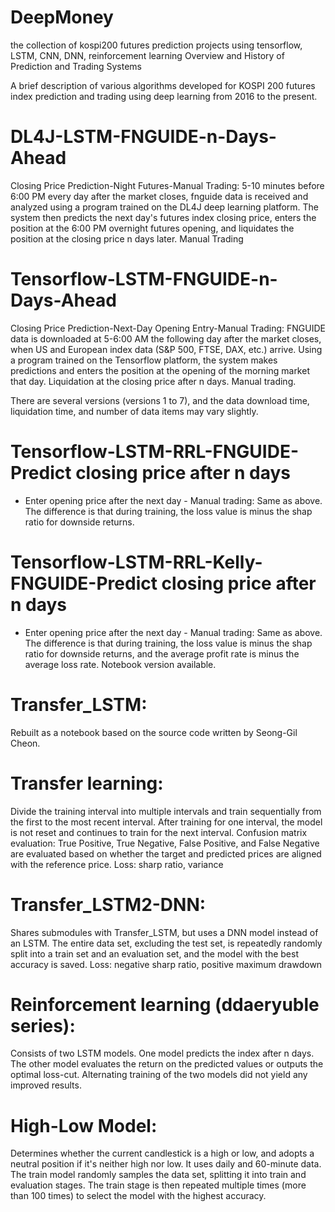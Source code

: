 # DeepMoney
the collection of kospi200 futures prediction projects using tensorflow, LSTM, CNN, DNN, reinforcement learning
Overview and History of Prediction and Trading Systems

A brief description of various algorithms developed for KOSPI 200 futures index prediction and trading using deep learning from 2016 to the present.

# DL4J-LSTM-FNGUIDE-n-Days-Ahead
Closing Price Prediction-Night Futures-Manual Trading: 5-10 minutes before 6:00 PM every day after the market closes, fnguide data is received and analyzed using a program trained on the DL4J deep learning platform. The system then predicts the next day's futures index closing price, enters the position at the 6:00 PM overnight futures opening, and liquidates the position at the closing price n days later. Manual Trading

# Tensorflow-LSTM-FNGUIDE-n-Days-Ahead
Closing Price Prediction-Next-Day Opening Entry-Manual Trading: FNGUIDE data is downloaded at 5-6:00 AM the following day after the market closes, when US and European index data (S&P 500, FTSE, DAX, etc.) arrive. Using a program trained on the Tensorflow platform, the system makes predictions and enters the position at the opening of the morning market that day. Liquidation at the closing price after n days. Manual trading.

There are several versions (versions 1 to 7), and the data download time, liquidation time, and number of data items may vary slightly.

# Tensorflow-LSTM-RRL-FNGUIDE-Predict closing price after n days
- Enter opening price after the next day - Manual trading: Same as above. The difference is that during training, the loss value is minus the shap ratio for downside returns.

# Tensorflow-LSTM-RRL-Kelly-FNGUIDE-Predict closing price after n days
- Enter opening price after the next day - Manual trading: Same as above. The difference is that during training, the loss value is minus the shap ratio for downside returns, and the average profit rate is minus the average loss rate. Notebook version available.

# Transfer_LSTM: 
Rebuilt as a notebook based on the source code written by Seong-Gil Cheon.

# Transfer learning:
Divide the training interval into multiple intervals and train sequentially from the first to the most recent interval. After training for one interval, the model is not reset and continues to train for the next interval.
Confusion matrix evaluation: True Positive, True Negative, False Positive, and False Negative are evaluated based on whether the target and predicted prices are aligned with the reference price.
Loss: sharp ratio, variance

# Transfer_LSTM2-DNN:
Shares submodules with Transfer_LSTM, but uses a DNN model instead of an LSTM.
The entire data set, excluding the test set, is repeatedly randomly split into a train set and an evaluation set, and the model with the best accuracy is saved.
Loss: negative sharp ratio, positive maximum drawdown

# Reinforcement learning (ddaeryuble series): 
Consists of two LSTM models. One model predicts the index after n days. The other model evaluates the return on the predicted values ​​or outputs the optimal loss-cut. Alternating training of the two models did not yield any improved results.

# High-Low Model: 
Determines whether the current candlestick is a high or low, and adopts a neutral position if it's neither high nor low. It uses daily and 60-minute data. The train model randomly samples the data set, splitting it into train and evaluation stages. The train stage is then repeated multiple times (more than 100 times) to select the model with the highest accuracy.
